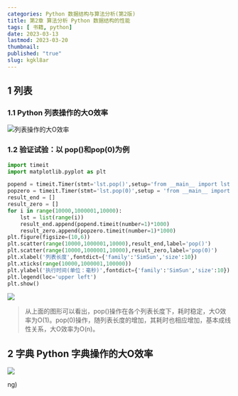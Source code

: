 ```yaml
---
categories: Python 数据结构与算法分析(第2版)
title: 第2章 算法分析 Python 数据结构的性能
tags: [ 书籍, python]
date: 2023-03-13
lastmod: 2023-03-20 
thumbnail:  
published: "true"
slug: kgkl8ar
---
```



## 1 列表

### 1.1 Python 列表操作的大O效率

![列表操作的大O效率](https://thumbsnap.com/i/2DDgfhqi.png)

### 1.2 验证试验：以 pop()和pop(0)为例

```python
import timeit
import matplotlib.pyplot as plt

popend = timeit.Timer(stmt='lst.pop()',setup='from __main__ import lst')
popzero = timeit.Timer(stmt='lst.pop(0)',setup = 'from __main__ import lst')
result_end = []
result_zero = []
for i in range(10000,1000001,10000):
    lst = list(range(i))
    result_end.append(popend.timeit(number=1)*1000)
    result_zero.append(popzero.timeit(number=1)*1000)
plt.figure(figsize=(10,6))
plt.scatter(range(10000,1000001,10000),result_end,label='pop()')
plt.scatter(range(10000,1000001,10000),result_zero,label='pop(0)')
plt.xlabel('列表长度',fontdict={'family':'SimSun','size':10})
plt.xticks(range(10000,1000001,100000))
plt.ylabel('执行时间(单位：毫秒)',fontdict={'family':'SimSun','size':10})
plt.legend(loc='upper left')
plt.show()
```
![](https://thumbsnap.com/i/EfVBorYt.png)

>从上面的图形可以看出，pop()操作在各个列表长度下，耗时稳定，大O效率为O(1)。pop(0)操作，随列表长度的增加，其耗时也相应增加，基本成线性关系，大O效率为O(n)。 

## 2 字典 Python 字典操作的大O效率
![](https://thumbsnap.com/i/Bnu8Xwgo.png)

ng)

